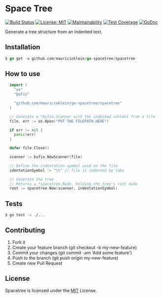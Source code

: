 # Space Tree

[![Build Status](https://travis-ci.org/mauricioklein/go-spacetree.svg?branch=master)](https://travis-ci.org/mauricioklein/go-spacetree)
[![License: MIT](https://img.shields.io/badge/License-MIT-yellow.svg)](https://opensource.org/licenses/MIT)
[![Maintainability](https://api.codeclimate.com/v1/badges/65187a309a09d5999bac/maintainability)](https://codeclimate.com/github/mauricioklein/go-spacetree/maintainability)
[![Test Coverage](https://api.codeclimate.com/v1/badges/65187a309a09d5999bac/test_coverage)](https://codeclimate.com/github/mauricioklein/go-spacetree/test_coverage)
[![GoDoc](https://godoc.org/github.com/mauricioklein/go-spacetree?status.svg)](https://godoc.org/github.com/mauricioklein/go-spacetree)

Generate a tree structure from an indented text.

## Installation

```go
$ go get -u github.com/mauricioklein/go-spacetree/spacetree
```

## How to use

```go
  import (
    "os"
    "bufio"

    "github.com/mauricioklein/go-spacetree/spacetree"
  )

  // Generate a *bufio.Scanner with the indented content from a file
  file, err := os.Open("PUT THE FILEPATH HERE")

  if err != nil {
    panic(err)
  }

  defer file.Close()

  scanner := bufio.NewScanner(file)

  // Define the indentation symbol used on the file
  identationSymbol := "\t" // file is indented by tabs

  // Generate the tree
  // Returns a *spacetree.Node, holding the tree's root node
  root := spacetree.New(scanner, indentationSymbol)
```

## Tests

```bash
$ go test -v ./...
```

## Contributing

1. Fork it
2. Create your feature branch (git checkout -b my-new-feature)
3. Commit your changes (git commit -am 'Add some feature')
4. Push to the branch (git push origin my-new-feature)
5. Create new Pull Request

## License

Spacetree is licensed under the [MIT](https://opensource.org/licenses/MIT) License.

